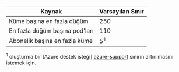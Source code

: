 | Kaynak | Varsayılan Sınır |
| --- | :--- |
| Küme başına en fazla düğüm | 250 |
| En fazla düğüm başına pod'ları | 110 |
| Abonelik başına en fazla küme | 5<sup>1</sup> |

<sup>1</sup> oluşturma bir [Azure destek isteği] [ azure-support] sınırın artırılmasını istemek için.<br />

<!-- LINKS - External -->
[azure-support]: https://ms.portal.azure.com/#blade/Microsoft_Azure_Support/HelpAndSupportBlade/newsupportrequest
